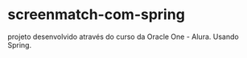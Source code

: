 # screenmatch-com-spring
projeto desenvolvido através do curso da Oracle One - Alura. Usando Spring.
